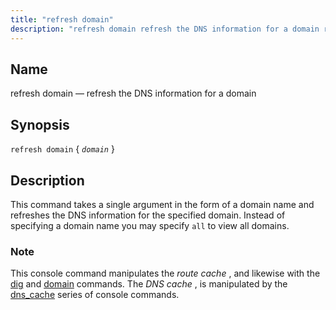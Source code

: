 ```yaml
---
title: "refresh domain"
description: "refresh domain refresh the DNS information for a domain refresh domain domain This command takes a single argument in the form of a domain name and refreshes the DNS information for the specified domain Instead of specifying a domain name you may specify all to view all domains This console..."
---
```


<a name="console_commands.refresh_domain"></a> 
## Name

refresh domain — refresh the DNS information for a domain

## Synopsis

`refresh domain` { *`domain`* }

<a name="idp13188880"></a> 
## Description

This command takes a single argument in the form of a domain name and refreshes the DNS information for the specified domain. Instead of specifying a domain name you may specify `all` to view all domains.

### Note

This console command manipulates the *route cache* , and likewise with the [dig](console_commands.dig "dig") and [domain](console_commands.domain "domain") commands. The *DNS cache* , is manipulated by the [dns_cache](console_commands.dns_cache "dns_cache") series of console commands.